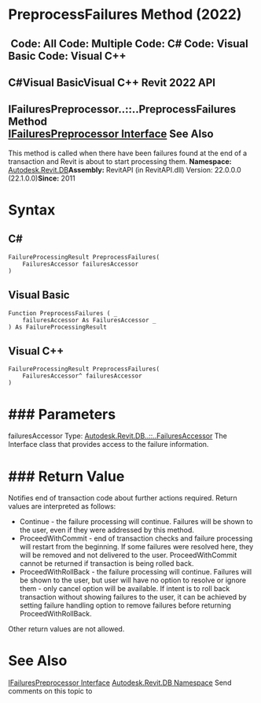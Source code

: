# PreprocessFailures Method (2022)

﻿
 Code: All Code: Multiple Code: C# Code: Visual Basic Code: Visual C++   
---  
C#Visual BasicVisual C++
Revit 2022 API  
---  
IFailuresPreprocessor..::..PreprocessFailures Method   
[IFailuresPreprocessor Interface](053c6262-d958-b1b6-44b7-35d0d83b5a43.md "IFailuresPreprocessor Interface") See Also  
---  
This method is called when there have been failures found at the end of a transaction and Revit is about to start processing them. 
**Namespace:** [Autodesk.Revit.DB](87546ba7-461b-c646-cbb1-2cb8f5bff8b2.md "Autodesk.Revit.DB Namespace")**Assembly:** RevitAPI (in RevitAPI.dll) Version: 22.0.0.0 (22.1.0.0)**Since:** 2011 
# Syntax
C#  
---  
```text
FailureProcessingResult PreprocessFailures(
	FailuresAccessor failuresAccessor
)
```
  
Visual Basic  
---  
```text
Function PreprocessFailures ( _
	failuresAccessor As FailuresAccessor _
) As FailureProcessingResult
```
  
Visual C++  
---  
```text
FailureProcessingResult PreprocessFailures(
	FailuresAccessor^ failuresAccessor
)
```
  
# ### Parameters
failuresAccessor
    Type: [Autodesk.Revit.DB..::..FailuresAccessor](dea68b06-a061-fc05-d814-db741f2e7f14.md "FailuresAccessor Class") The Interface class that provides access to the failure information. 
# ### Return Value
Notifies end of transaction code about further actions required. Return values are interpreted as follows: 
  * Continue - the failure processing will continue. Failures will be shown to the user, even if they were addressed by this method.
  * ProceedWithCommit - end of transaction checks and failure processing will restart from the beginning. If some failures were resolved here, they will be removed and not delivered to the user. ProceedWithCommit cannot be returned if transaction is being rolled back.
  * ProceedWithRollBack - the failure processing will continue. Failures will be shown to the user, but user will have no option to resolve or ignore them - only cancel option will be available. If intent is to roll back transaction without showing failures to the user, it can be achieved by setting failure handling option to remove failures before returning ProceedWithRollBack.

Other return values are not allowed. 
# See Also
[IFailuresPreprocessor Interface](053c6262-d958-b1b6-44b7-35d0d83b5a43.md "IFailuresPreprocessor Interface")
[Autodesk.Revit.DB Namespace](87546ba7-461b-c646-cbb1-2cb8f5bff8b2.md "Autodesk.Revit.DB Namespace")
Send comments on this topic to 